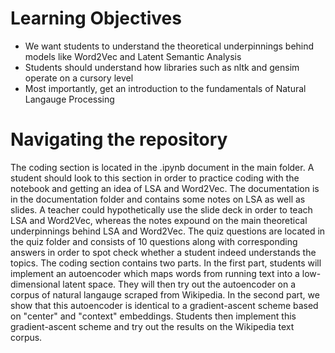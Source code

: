 # Learning Objectives

  - We want students to understand the theoretical underpinnings behind models like Word2Vec and Latent Semantic Analysis
  - Students should understand how libraries such as nltk and gensim operate on a cursory level
  - Most importantly, get an introduction to the fundamentals of Natural Langauge Processing

# Navigating the repository
The coding section is located in the .ipynb document in the main folder. A student should look to this section in order to practice coding with the notebook and getting an idea of LSA and Word2Vec. The documentation is in the documentation folder and contains some notes on LSA as well as slides. A teacher could hypothetically use the slide deck in order to teach LSA and Word2Vec, whereas the notes expound on the main theoretical underpinnings behind LSA and Word2Vec. The quiz questions are located in the quiz folder and consists of 10 questions along with corresponding answers in order to spot check whether a student indeed understands the topics.
The coding section contains two parts. In the first part, students will implement an autoencoder which maps words from running text into a low-dimensional latent space. They will then try out the autoencoder on a corpus of natural langauge scraped from Wikipedia. In the second part, we show that this autoencoder is identical to a gradient-ascent scheme based on "center" and "context" embeddings. Students then implement this gradient-ascent scheme and try out the results on the Wikipedia text corpus.
